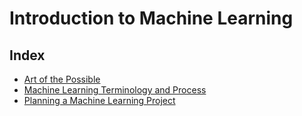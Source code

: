 # Introduction to Machine Learning
## Index
- [Art of the Possible](https://github.com/solidados/machine-learning/blob/01-art-of-the-possible/INDEX.md)
- [Machine Learning Terminology and Process](https://github.com/solidados/machine-learning/blob/02-machine-learning-terminology-and-process/index.md)
- [Planning a Machine Learning Project](https://github.com/solidados/machine-learning/blob/03-planning-machine-learning-project/index.md)
